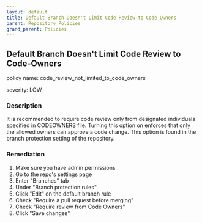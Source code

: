 ```yaml
---
layout: default
title: Default Branch Doesn't Limit Code Review to Code-Owners
parent: Repository Policies
grand_parent: Policies
---
```



## Default Branch Doesn't Limit Code Review to Code-Owners
policy name: code_review_not_limited_to_code_owners

severity: LOW

### Description
It is recommended to require code review only from designated individuals specified in CODEOWNERS file. Turning this option on enforces that only the allowed owners can approve a code change. This option is found in the branch protection setting of the repository.


### Remediation
1. Make sure you have admin permissions
2. Go to the repo's settings page
3. Enter "Branches" tab
4. Under "Branch protection rules"
5. Click "Edit" on the default branch rule
6. Check "Require a pull request before merging"
7. Check "Require review from Code Owners"
8. Click "Save changes"



